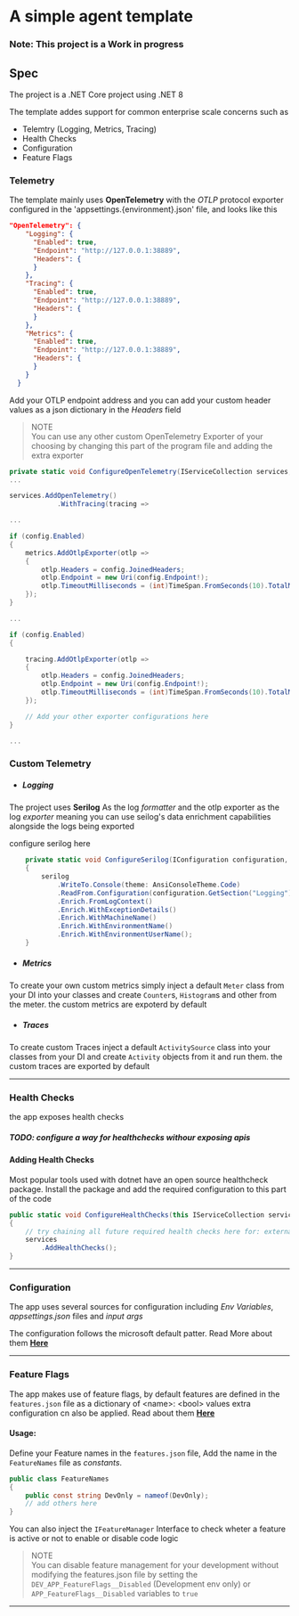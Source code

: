 # A simple agent template
### Note: This project is a Work in progress


## Spec

The project is a .NET Core project using .NET 8

The template addes support for common enterprise scale concerns such as 
- Telemtry (Logging, Metrics, Tracing)
- Health Checks
- Configuration
- Feature Flags

### Telemetry
The template mainly uses __OpenTelemetry__ with the _OTLP_ protocol exporter configured in the 'appsettings.{environment}.json' file, and looks like this

```json
"OpenTelemetry": {
    "Logging": {
      "Enabled": true,
      "Endpoint": "http://127.0.0.1:38889",
      "Headers": {
      }
    },
    "Tracing": {
      "Enabled": true,
      "Endpoint": "http://127.0.0.1:38889",
      "Headers": {
      }
    },
    "Metrics": {
      "Enabled": true,
      "Endpoint": "http://127.0.0.1:38889",
      "Headers": {
      }
    }
  }
```

Add your OTLP endpoint address and you can add your custom header values as a json dictionary in the _Headers_ field

> NOTE <br/>
  You can use any other custom OpenTelemetry Exporter of your choosing by changing this part of the program file and adding the extra exporter

```c#
private static void ConfigureOpenTelemetry(IServiceCollection services, IConfiguration configuration, IHostEnvironment env)
...

services.AddOpenTelemetry()
            .WithTracing(tracing =>

...

if (config.Enabled)
{
    metrics.AddOtlpExporter(otlp =>
    {
        otlp.Headers = config.JoinedHeaders;
        otlp.Endpoint = new Uri(config.Endpoint!);
        otlp.TimeoutMilliseconds = (int)TimeSpan.FromSeconds(10).TotalMilliseconds;
    });
}

...

if (config.Enabled)
{

    tracing.AddOtlpExporter(otlp =>
    {
        otlp.Headers = config.JoinedHeaders;
        otlp.Endpoint = new Uri(config.Endpoint!);
        otlp.TimeoutMilliseconds = (int)TimeSpan.FromSeconds(10).TotalMilliseconds;
    });

    // Add your other exporter configurations here
}

...
```

### Custom Telemetry

- ##### Logging

The project uses __Serilog__ As the log _formatter_ and the otlp exporter as the log _exporter_
meaning you can use seilog's data enrichment capabilities alongside the logs being exported

configure serilog here

```c#
    private static void ConfigureSerilog(IConfiguration configuration, IHostEnvironment env, LoggerConfiguration serilog)
    {
        serilog
            .WriteTo.Console(theme: AnsiConsoleTheme.Code)
            .ReadFrom.Configuration(configuration.GetSection("Logging"))
            .Enrich.FromLogContext()
            .Enrich.WithExceptionDetails()
            .Enrich.WithMachineName()
            .Enrich.WithEnvironmentName()
            .Enrich.WithEnvironmentUserName();
    }
```

- ##### Metrics

To create your own custom metrics simply inject a default `Meter` class from your DI into your classes and create `Counter`s, `Histogram`s and other from the meter. the custom metrics are expoterd by default

- ##### Traces

To create custom Traces inject a default `ActivitySource` class into your classes from your DI and create `Activity` objects from it and run them.
the custom traces are exported by default

<hr />

### Health Checks

the app exposes health checks

##### TODO: configure a way for healthchecks withour exposing apis

#### Adding Health Checks

Most popular tools used with dotnet have an open source healthcheck package. Install the package and add the required configuration to this part of the code

```c#
public static void ConfigureHealthChecks(this IServiceCollection services, IConfiguration configuration, IHostEnvironment env)
{
    // try chaining all future required health checks here for: external services, databases, etc
    services
        .AddHealthChecks();
}
```

<hr />

### Configuration

The app uses several sources for configuration including _Env Variables_, _appsettings.json_ files and _input args_

The configuration follows the microsoft default patter. Read More about them __[Here](https://learn.microsoft.com/en-us/dotnet/core/extensions/configuration)__

<hr />

### Feature Flags
The app makes use of feature flags, by default features are defined in the `features.json` file as a dictionary of &lt;name&gt;: &lt;bool&gt; values
extra configuration cn also be applied. Read about them __[Here](https://learn.microsoft.com/en-us/azure/azure-app-configuration/use-feature-flags-dotnet-core#feature-flag-declaration)__

#### Usage:
Define your Feature names in the `features.json` file, Add the name in the `FeatureNames` file as _constants_.

```c#
public class FeatureNames
{
    public const string DevOnly = nameof(DevOnly);
    // add others here
}
```

You can also inject the `IFeatureManager` Interface to check wheter a feature is active or not to enable or disable code logic

> NOTE <br />
  You can disable feature management for your development without modifying the features.json file by setting the 
  `DEV_APP_FeatureFlags__Disabled` (Development env only) or `APP_FeatureFlags__Disabled` variables to `true`
  
<hr />
